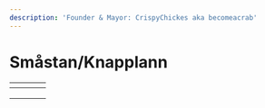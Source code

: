 ```yaml
---
description: 'Founder & Mayor: CrispyChickes aka becomeacrab'
---
```


# Småstan/Knapplann

<table data-view="cards"><thead><tr><th></th><th></th><th></th><th data-hidden data-card-cover data-type="files"></th></tr></thead><tbody><tr><td></td><td></td><td></td><td></td></tr><tr><td><img src="../../../../.gitbook/assets/90px-Värmlands_vapen.svg (2).png" alt="" data-size="original"></td><td></td><td></td><td></td></tr><tr><td></td><td></td><td></td><td></td></tr></tbody></table>
